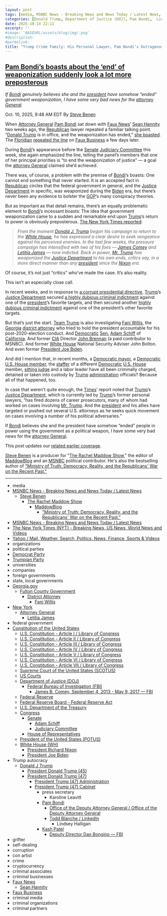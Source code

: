 ```yaml
---
layout: post
tags: [media, MSNBC News - Breaking News and News Today / Latest News, Steve Benen, The Rachel Maddow Show, MaddowBlog, “Ministry of Truth –  Democracy Reality and the Republicans’ War on the Recent Past.”, MSNBC News - Breaking News and News Today / Latest News, The New York Times (NYT) - Breaking News US News World News and Videos, Yahoo / Mail Weather Search Politics News Finance Sports & Videos, organizations, political parties, Democrat Party, Trumpian Party, universities, companies, foreign governments, state local governments, Georgia.gov, Fulton County Government, District Attorney, Fani Willis, New York, Attorney General, Letitia James, federal government, Constitution of the United States, U.S. Constitution - Article I / Library of Congress, U.S. Constitution - Article II / Library of Congress, U.S. Constitution - Article III / Library of Congress, U.S. Constitution - Article IV / Library of Congress, U.S. Constitution - Article V / Library of Congress, U.S. Constitution - Article VI / Library of Congress, U.S. Constitution - Article VII / Library of Congress, Supreme Court of the United States (SCOTUS), US Courts, Department of Justice (DOJ), Federal Bureau of Investigation (FBI), James B. Comey September 4 2013 - May 9 2017 — FBI, Federal Reserve, Federal Reserve Board - Federal Reserve Act, U.S. Department of the Treasury, Congress, Senate, Adam Schiff, Judiciary Committee, House of Representatives, President of the United States (POTUS), White House (WH), President Richard Nixon, President Joe Biden, Trump autocracy, Donald J Trump, President Donald Trump (45), President Donald Trump (47), President Trump (47) Administration, President Trump (47) Cabinet, press secretary, Karoline Leavitt, Pam Bondi, Office of the Deputy Attorney General / Office of the Deputy Attorney General, Todd Blanche / LinkedIn, Lindsey Halligan, Kash Patel, Deputy Director Dan Bongino — FBI, grifter, self-dealing, corruption, con artist, crime, cryptocurrency, criminal associates, criminal businesses, Faux News, Sean Hannity, Faux Business, criminal media, criminal organizations, criminal partners]
categories: [Donald Trump, Department of Justice (DOJ), Pam Bondi,  Lindsey Halligan, perceived enemies, weaponization]
date: 2025-10-14 22:11
excerpt: ''
#image: 'BASEURL/assets/blog/img/.png'
#description:
#permalink:
title: "Trump Crime Family: His Personal Lawyer, Pam Bondi's Outrageous Lies That The Department of Justice (DOJ) Isn’t Weaponized"
---
```


## [Pam Bondi’s boasts about the ‘end’ of weaponization suddenly look a lot more preposterous](https://www.msnbc.com/rachel-maddow-show/maddowblog/pam-bondis-boasts-end-weaponization-suddenly-look-lot-preposterous-rcna236855)

*If [Bondi](https://www.justice.gov/ag/staff-profile/meet-attorney-general/) genuinely believes she and the [president](https://www.whitehouse.gov/) have somehow “ended” government weaponization, I have some very bad news for the [attorney General](https://www.justice.gov/).*

Oct. 10, 2025, 9:48 AM EDT
By [Steve Benen](https://www.msnbc.com/author/steve-benen-ncpn433601)

When [Attorney General](https://www.justice.gov/) [Pam Bondi](https://www.justice.gov/ag/staff-profile/meet-attorney-general/) sat down with [Faux News](https://www.foxnews.com/)’ [Sean Hannity](https://www.foxnews.com/person/h/sean-hannity) two weeks ago, the [Republican](https://www.gop.com/) lawyer repeated a familiar talking point. “[Donald Trump](https://www.donaldjtrump.com/) is in office, and the weaponization has ended,” [she boasted](https://www.yahoo.com/news/articles/pam-bondi-claims-weaponization-ended-141332238.html). The [Floridian](https://www.justice.gov/ag/staff-profile/meet-attorney-general/) [repeated the line](https://bsky.app/profile/atrupar.com/post/3m24xo4ce6g2f) on [Faux Business](https://www.foxnews.com/) a few days later.

During [Bondi](https://www.justice.gov/ag/staff-profile/meet-attorney-general/)’s appearance before the [Senate](https://www.senate.gov/) [Judiciary Committee](http://www.judiciary.senate.gov/) this week, she again emphasized the line, telling the panel’s members that one of her principal priorities is “to end the weaponization of justice” — a goal the [attorney General](https://www.justice.gov/) claimed she’d achieved.

There was, of course, a problem with the premise of [Bondi](https://www.justice.gov/ag/staff-profile/meet-attorney-general/)’s boasts: One cannot end something that never started. It is an accepted fact in [Republican](https://www.gop.com/) circles that the federal government in general, and the [Justice Department](https://www.justice.gov/) in specific, was weaponized during the [Biden](https://bidenwhitehouse.archives.gov/) era, but there’s never been any evidence to bolster the [GOP](https://www.gop.com/)’s many conspiracy theories.

But as important as that detail remains, there’s an equally problematic element to [Bondi](https://www.justice.gov/ag/staff-profile/meet-attorney-general/)’s incessant boasts: The idea that government weaponization came to a sudden and remarkable end upon [Trump](https://www.donaldjtrump.com/)’s return to power is obviously preposterous. [The New York Times reported](https://www.nytimes.com/interactive/2025/10/07/us/politics/trump-enemies-justice-department-investigations.html):

> *From the moment [Donald J. Trump](https://www.donaldjtrump.com/) began his campaign to return to the [White House](https://www.whitehouse.gov/), he has expressed a clear desire to seek vengeance against his perceived enemies. In the last few weeks, the pressure campaign has intensified with two of his foes — [James Comey](https://www.fbi.gov/history/directors/james-b-comey/) and [Letitia James](https://ag.ny.gov/about/meet-letitia-james/) — now indicted. Back in power, [Mr. Trump](https://www.donaldjtrump.com/) has weaponized the [Justice Department](https://www.justice.gov/) to his own ends, critics say, in a more direct manner than any [president](https://www.whitehouse.gov/) since the [Nixon](https://www.nixonlibrary.gov/) era.*

Of course, it’s not just “critics” who’ve made the case. It’s also reality.

This isn’t an especially close call.

In recent weeks, and in response to [a corrupt presidential directive](https://www.msnbc.com/rachel-maddow-show/maddowblog/trumps-directive-ag-bondi-seen-impeachment-level-scandal-rcna232888), [Trump](https://www.donaldjtrump.com/)’s [Justice Department](https://www.justice.gov/) secured [a highly dubious criminal indictment](https://www.msnbc.com/rachel-maddow-show/maddowblog/trump-orchestrates-james-comey-indictment-fbi-justice-corruption-rcna233857) against one of the [president](https://www.donaldjtrump.com/)’s favorite targets, and then secured another [highly dubious criminal indictment](https://www.msnbc.com/rachel-maddow-show/maddowblog/one-thing-letitia-james-james-comey-indictments-common-rcna236837) against one of the president’s other favorite targets.

But that’s just the start. [Team Trump](https://www.donaldjtrump.com/) is also investigating [Fani Willis](https://www.msnbc.com/rachel-maddow-show/maddowblog/fani-willis-faces-subpoena-trumps-justice-department-joining-unsettlin-rcna234429), the [Georgia](https://www.georgia.gov/) [district attorney](https://fultoncountyga.gov/Inside-Fulton-County/Fulton-County-Departments/District-Attorney/DA-Executive-Team/Fani-Willis) who tried to hold the president accountable for his post-2020-election conduct. And [Democratic](https://www.democrats.org/) [Sen.](https://www.senate.gov/) [Adam Schiff](https://www.msnbc.com/rachel-maddow-show/maddowblog/adam-schiff-tries-turn-tables-pushes-investigation-fhfas-pulte-rcna230346) of [California](https://www.ca.gov/). And former [CIA](https://www.cia.gov/) Director [John Brennan](https://www.msnbc.com/rachel-maddow-show/maddowblog/doj-says-comey-brennan-perceived-trump-foes-are-criminal-investigation-rcna217731) (a paid contributor to MSNBC). And former [White House](https://www.whitehouse.gov/) National Security Adviser John Bolton. And even former [President Joe Biden](https://www.msnbc.com/rachel-maddow-show/maddowblog/trump-targets-biden-new-investigation-republican-endgame-comes-focus-rcna211131).

And did I mention that, in recent months, a [Democratic mayor](https://www.msnbc.com/rachel-maddow-show/maddowblog/newark-mayor-ras-baraka-sues-alina-habba-ice-arrest-rcna210629), a [Democratic U.S. House member](https://www.msnbc.com/rachel-maddow-show/maddowblog/rep-lamonica-mciver-arrested-ice-new-jersey-alina-habba-rcna207334), the [staffer](https://www.nytimes.com/2025/05/31/nyregion/nadler-aide-handcuffed-federal-agents.html) of a different [Democratic](https://www.democrats.org/) [U.S. House](https://www.house.gov=) member, [sitting judge](https://www.msnbc.com/rachel-maddow-show/maddowblog/fbi-arrests-judge-wisconsin-ag-pam-bondi-directs-new-threats-judiciary-rcna203061) and a labor leader have all been criminally charged, detained or taken into custody by [Trump](https://www.donaldjtrump.com/) [administration](https://www.whitehouse.gov/administration/) officials? Because all of that happened, too.

In case that weren’t quite enough, the [Times](https://www.nytimes.com/)’ report noted that [Trump](https://www.donaldjtrump.com/)’s [Justice Department](https://www.justice.gov/), which is currently led by [Trump](https://www.donaldjtrump.com/)’s former personal lawyers, “has fired dozens of career prosecutors, many of whom had worked on cases involving [Mr. Trump](https://www.donaldjtrump.com/). And the [president](https://www.donaldjtrump.com/) and his allies have targeted or pushed out several U.S. attorneys as he seeks quick movement on cases involving a number of his political adversaries.”

If [Bondi](https://www.justice.gov/ag/staff-profile/meet-attorney-general/) believes she and the president have somehow “ended” people in power using the government as a political weapon, I have some very bad news for the [attorney General](https://www.justice.gov/).

This post updates our [related earlier coverage](https://www.msnbc.com/rachel-maddow-show/maddowblog/fani-willis-faces-subpoena-trumps-justice-department-joining-unsettlin-rcna234429).

[Steve Benen](https://www.msnbc.com/author/steve-benen-ncpn433601) is a producer for "[The Rachel Maddow Show](https://www.msnbc.com/rachel-maddow-show)," the editor of [MaddowBlog](https://www.msnbc.com/rachel-maddow-show) and an [MSNBC](https://www.msnbc.com/) political contributor. He's also the bestselling author of ["Ministry of Truth: Democracy, Reality, and the Republicans' War on the Recent Past."](https://www.harpercollins.com/products/ministry-of-truth-steve-benen)

----
- media
- [MSNBC News - Breaking News and News Today / Latest News](https://www.msnbc.com/)
    - [Steve Benen](https://www.msnbc.com/author/steve-benen-ncpn433601)
        - [The Rachel Maddow Show](https://www.msnbc.com/rachel-maddow-show)
            - [MaddowBlog](https://www.msnbc.com/rachel-maddow-show)
                - ["Ministry of Truth: Democracy, Reality, and the Republicans' War on the Recent Past."](https://www.harpercollins.com/products/ministry-of-truth-steve-benen)
- [MSNBC News - Breaking News and News Today / Latest News](https://www.msnbc.com/)
- [The New York Times (NYT) - Breaking News, US News, World News and Videos](https://www.nytimes.com/)
- [Yahoo / Mail, Weather, Search, Politics, News, Finance, Sports & Videos](https://www.yahoo.com/)
- organizations
- political parties
- [Democrat Party](https://www.democrats.org/)
- [Trumpian Party](https://www.gop.com/)
- universities
- companies
- foreign governments
- state, local governments 
- [Georgia.gov](https://georgia.gov/)
    - [Fulton County Government](https://fultoncountyga.gov/)
        - [District Attorney](https://fultoncountyga.gov/Inside-Fulton-County/Fulton-County-Departments/District-Attorney)
            - [Fani Willis](https://fultoncountyga.gov/Inside-Fulton-County/Fulton-County-Departments/District-Attorney/DA-Executive-Team/Fani-Willis)
- [New York](https://www.ny.gov/)
    - [Attorney General](https://ag.ny.gov/)
        - [Letitia James](https://ag.ny.gov/about/meet-letitia-james)
- federal government
- [Constitution of the United States](https://constitution.congress.gov/constitution/)
    - [U.S. Constitution - Article I / Library of Congress](https://constitution.congress.gov/constitution/article-1/)
    - [U.S. Constitution - Article II / Library of Congress](https://constitution.congress.gov/constitution/article-2/)
    - [U.S. Constitution - Article III / Library of Congress](https://constitution.congress.gov/constitution/article-3/)
    - [U.S. Constitution - Article IV / Library of Congress](https://constitution.congress.gov/constitution/article-4/)
    - [U.S. Constitution - Article V / Library of Congress](https://constitution.congress.gov/constitution/article-5/)
    - [U.S. Constitution - Article VI / Library of Congress](https://constitution.congress.gov/constitution/article-6/)
    - [U.S. Constitution - Article VII / Library of Congress](https://constitution.congress.gov/constitution/article-7/)
    - [Supreme Court of the United States (SCOTUS)](https://www.supremecourt.gov/)
    - [US Courts](https://www.uscourts.gov/)
    - [Department of Justice (DOJ)](https://www.justice.gov/)
        - [Federal Bureau of Investigation (FBI)](https://www.fbi.gov/)
            - [James B. Comey, September 4, 2013 - May 9, 2017 — FBI](https://www.fbi.gov/history/directors/james-b-comey/)
    - [Federal Reserve](https://www.federalreserve.gov/)
    - [Federal Reserve Board - Federal Reserve Act](https://www.federalreserve.gov/aboutthefed/fract.htm)
    - [U.S. Department of the Treasury](https://home.treasury.gov/)
    - [Congress](https://www.congress.gov/)
        - [Senate](https://www.senate.gov/)
            - [Adam Schiff](https://www.schiff.senate.gov/)
            - [Judiciary Committee](http://www.judiciary.senate.gov/)
        - [House of Representatives](https://www.house.gov/)
     - [President of the United States (POTUS)](https://www.whitehouse.gov/)
    - [White House (WH)](https://www.whitehouse.gov/)
        - [President Richard Nixon](https://www.nixonlibrary.gov/)
        - [President Joe Biden](https://bidenwhitehouse.archives.gov/)
- Trump autocracy
    - [Donald J Trump](https://www.donaldjtrump.com/)
        - [President Donald Trump (45)](https://trumpwhitehouse.archives.gov/)
        - [President Donald Trump (47)](https://www.whitehouse.gov/administration/donald-j-trump/)
            - [President Trump (47) Administration](https://www.whitehouse.gov/administration/)
            - [President Trump (47) Cabinet](https://www.whitehouse.gov/administration/the-cabinet/)
                - press secretary
                    - Karoline Leavitt
                - [Pam Bondi](https://www.justice.gov/ag/staff-profile/meet-attorney-general)
                    - [Office of the Deputy Attorney General / Office of the Deputy Attorney General](https://www.justice.gov/dag)
                    - [Todd Blanche / LinkedIn](https://www.linkedin.com/in/toddblanche/)
                        - Lindsey Halligan
                - [Kash Patel](https://www.fbi.gov/about/leadership-and-structure/director-patel)
                    - [Deputy Director Dan Bongino — FBI](https://www.fbi.gov/about/leadership-and-structure/deputy-director-dan-bongino)
- grifter
- self-dealing
- corruption
- con artist
- crime
- cryptocurrency
- criminal associates
- criminal businesses
- [Faux News](https://www.foxnews.com/)
    - [Sean Hannity](https://www.foxnews.com/person/h/sean-hannity)
- [Faux Business](https://www.foxbusiness.com/)
- criminal media
- criminal organizations
- criminal partners